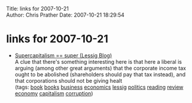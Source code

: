 Title: links for 2007-10-21  
Author: Chris Prather
Date: 2007-10-21 18:29:54

# links for 2007-10-21
<ul class="delicious">
	<li>
		<div class="delicious-link"><a href="http://lessig.org/blog/2007/10/supercapitalism_super_1.html">Supercapitalism == super (Lessig Blog)</a></div>
		<div class="delicious-extended">A clue that there's something interesting here is that here a liberal is arguing (among other great arguments) that the corporate income tax ought to be abolished (shareholders should pay that tax instead), and that corporations should not be giving healt</div>
		<div class="delicious-tags">(tags: <a href="http://del.icio.us/perigrin/book">book</a> <a href="http://del.icio.us/perigrin/books">books</a> <a href="http://del.icio.us/perigrin/business">business</a> <a href="http://del.icio.us/perigrin/economics">economics</a> <a href="http://del.icio.us/perigrin/lessig">lessig</a> <a href="http://del.icio.us/perigrin/politics">politics</a> <a href="http://del.icio.us/perigrin/reading">reading</a> <a href="http://del.icio.us/perigrin/review">review</a> <a href="http://del.icio.us/perigrin/economy">economy</a> <a href="http://del.icio.us/perigrin/capitalism">capitalism</a> <a href="http://del.icio.us/perigrin/corruption">corruption</a>)</div>
	</li>
</ul>

